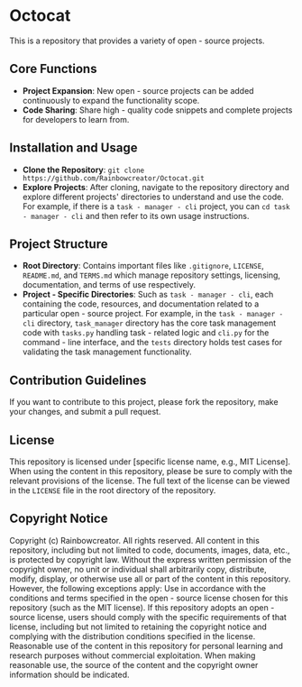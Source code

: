 
# Octocat
This is a repository that provides a variety of open - source projects.

## Core Functions
- **Project Expansion**: New open - source projects can be added continuously to expand the functionality scope.
- **Code Sharing**: Share high - quality code snippets and complete projects for developers to learn from.

## Installation and Usage
- **Clone the Repository**: `git clone https://github.com/Rainbowcreator/Octocat.git`
- **Explore Projects**: After cloning, navigate to the repository directory and explore different projects' directories to understand and use the code. For example, if there is a `task - manager - cli` project, you can `cd task - manager - cli` and then refer to its own usage instructions.

## Project Structure
- **Root Directory**: Contains important files like `.gitignore`, `LICENSE`, `README.md`, and `TERMS.md` which manage repository settings, licensing, documentation, and terms of use respectively.
- **Project - Specific Directories**: Such as `task - manager - cli`, each containing the code, resources, and documentation related to a particular open - source project. For example, in the `task - manager - cli` directory, `task_manager` directory has the core task management code with `tasks.py` handling task - related logic and `cli.py` for the command - line interface, and the `tests` directory holds test cases for validating the task management functionality.

## Contribution Guidelines
If you want to contribute to this project, please fork the repository, make your changes, and submit a pull request.

## License
This repository is licensed under [specific license name, e.g., MIT License]. When using the content in this repository, please be sure to comply with the relevant provisions of the license. The full text of the license can be viewed in the `LICENSE` file in the root directory of the repository.

## Copyright Notice
Copyright (c) Rainbowcreator. All rights reserved.
All content in this repository, including but not limited to code, documents, images, data, etc., is protected by copyright law. Without the express written permission of the copyright owner, no unit or individual shall arbitrarily copy, distribute, modify, display, or otherwise use all or part of the content in this repository.
However, the following exceptions apply:
Use in accordance with the conditions and terms specified in the open - source license chosen for this repository (such as the MIT license). If this repository adopts an open - source license, users should comply with the specific requirements of that license, including but not limited to retaining the copyright notice and complying with the distribution conditions specified in the license.
Reasonable use of the content in this repository for personal learning and research purposes without commercial exploitation. When making reasonable use, the source of the content and the copyright owner information should be indicated.
